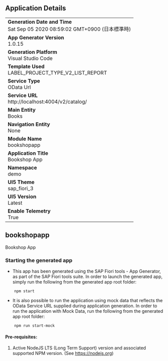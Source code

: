 ## Application Details
|               |
| ------------- |
|**Generation Date and Time**<br>Sat Sep 05 2020 08:59:02 GMT+0900 (日本標準時)|
|**App Generator Version**<br>1.0.15|
|**Generation Platform**<br>Visual Studio Code|
|**Template Used**<br>LABEL_PROJECT_TYPE_V2_LIST_REPORT|
|**Service Type**<br>OData Url|
|**Service URL**<br>http://localhost:4004/v2/catalog/|
|**Main Entity**<br>Books|
|**Navigation Entity**<br>None|
|**Module Name**<br>bookshopapp|
|**Application Title**<br>Bookshop App|
|**Namespace**<br>demo|
|**UI5 Theme**<br>sap_fiori_3|
|**UI5 Version**<br>Latest |
|**Enable Telemetry**<br>True |

## bookshopapp

Bookshop App

### Starting the generated app

-   This app has been generated using the SAP Fiori tools - App Generator, as part of the SAP Fiori tools suite.  In order to launch the generated app, simply run the following from the generated app root folder:

```
    npm start
```

- It is also possible to run the application using mock data that reflects the OData Service URL supplied during application generation.  In order to run the application with Mock Data, run the following from the generated app root folder:

```
    npm run start-mock
```


#### Pre-requisites:

1. Active NodeJS LTS (Long Term Support) version and associated supported NPM version.  (See https://nodejs.org)


